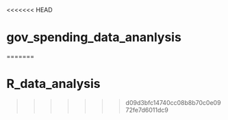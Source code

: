 <<<<<<< HEAD
# gov_spending_data_ananlysis
=======
# R_data_analysis
>>>>>>> d09d3bfc14740cc08b8b70c0e0972fe7d6011dc9
